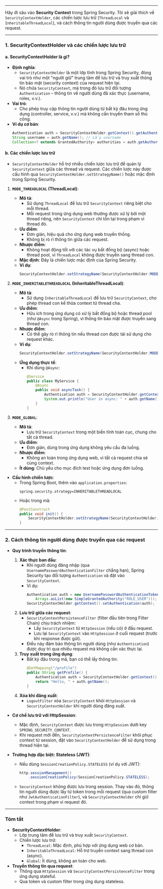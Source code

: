 
---
Hãy đi sâu vào **Security Context** trong Spring Security. Tôi sẽ giải thích về `SecurityContextHolder`, các chiến lược lưu trữ (`ThreadLocal` và `InheritableThreadLocal`), và cách thông tin người dùng được truyền qua các request.

---

### **1. SecurityContextHolder và các chiến lược lưu trữ**

#### **a. SecurityContextHolder là gì?**
- **Định nghĩa**:
  - `SecurityContextHolder` là một lớp tĩnh trong Spring Security, đóng vai trò như một "người giữ" trung tâm để lưu trữ và truy xuất thông tin bảo mật (security context) của request hiện tại.
  - Nó chứa `SecurityContext`, mà trong đó lưu trữ đối tượng `Authentication` – thông tin về người dùng đã xác thực (username, roles, v.v.).
- **Vai trò**:
  - Cho phép truy cập thông tin người dùng từ bất kỳ đâu trong ứng dụng (controller, service, v.v.) mà không cần truyền tham số thủ công.
- **Ví dụ cơ bản**:
  ```java
  Authentication auth = SecurityContextHolder.getContext().getAuthentication();
  String username = auth.getName(); // Lấy username
  Collection<? extends GrantedAuthority> authorities = auth.getAuthorities(); // Lấy roles
  ```

#### **b. Các chiến lược lưu trữ**
- `SecurityContextHolder` hỗ trợ nhiều chiến lược lưu trữ để quản lý `SecurityContext` giữa các thread và request. Các chiến lược này được cấu hình qua `SecurityContextHolder.setStrategyName()` hoặc mặc định trong Spring Security.

1. **`MODE_THREADLOCAL` (ThreadLocal)**:
   - **Mô tả**:
     - Sử dụng `ThreadLocal` để lưu trữ `SecurityContext` riêng biệt cho mỗi thread.
     - Mỗi request trong ứng dụng web thường được xử lý bởi một thread riêng, nên `SecurityContext` chỉ tồn tại trong phạm vi thread đó.
   - **Ưu điểm**:
     - Đơn giản, hiệu quả cho ứng dụng web truyền thống.
     - Không bị rò rỉ thông tin giữa các request.
   - **Nhược điểm**:
     - Không hoạt động tốt với các tác vụ bất đồng bộ (async) hoặc thread pool, vì `ThreadLocal` không được truyền sang thread con.
   - **Mặc định**: Đây là chiến lược mặc định của Spring Security.
   - **Ví dụ**:
     ```java
     SecurityContextHolder.setStrategyName(SecurityContextHolder.MODE_THREADLOCAL);
     ```

2. **`MODE_INHERITABLETHREADLOCAL` (InheritableThreadLocal)**:
   - **Mô tả**:
     - Sử dụng `InheritableThreadLocal` để lưu trữ `SecurityContext`, cho phép thread con kế thừa context từ thread cha.
   - **Ưu điểm**:
     - Hữu ích trong ứng dụng có xử lý bất đồng bộ hoặc thread pool (như `@Async` trong Spring), vì thông tin bảo mật được truyền sang thread con.
   - **Nhược điểm**:
     - Có thể gây rò rỉ thông tin nếu thread con được tái sử dụng cho request khác.
   - **Ví dụ**:
     ```java
     SecurityContextHolder.setStrategyName(SecurityContextHolder.MODE_INHERITABLETHREADLOCAL);
     ```
   - **Ứng dụng thực tế**:
     - Khi dùng `@Async`:
       ```java
       @Service
       public class MyService {
           @Async
           public void asyncTask() {
               Authentication auth = SecurityContextHolder.getContext().getAuthentication();
               System.out.println("User in async: " + auth.getName()); // Vẫn truy cập được
           }
       }
       ```

3. **`MODE_GLOBAL`**:
   - **Mô tả**:
     - Lưu trữ `SecurityContext` trong một biến tĩnh toàn cục, chung cho tất cả thread.
   - **Ưu điểm**:
     - Đơn giản, dùng trong ứng dụng không yêu cầu đa luồng.
   - **Nhược điểm**:
     - Không an toàn trong ứng dụng web, vì tất cả request chia sẻ cùng context.
   - **Ít dùng**: Chủ yếu cho mục đích test hoặc ứng dụng đơn luồng.

- **Cấu hình chiến lược**:
  - Trong Spring Boot, thêm vào `application.properties`:
    ```
    spring.security.strategy=INHERITABLETHREADLOCAL
    ```
  - Hoặc trong mã:
    ```java
    @PostConstruct
    public void init() {
        SecurityContextHolder.setStrategyName(SecurityContextHolder.MODE_INHERITABLETHREADLOCAL);
    }
    ```

---

### **2. Cách thông tin người dùng được truyền qua các request**
- **Quy trình truyền thông tin**:
  1. **Xác thực ban đầu**:
     - Khi người dùng đăng nhập (qua `UsernamePasswordAuthenticationFilter` chẳng hạn), Spring Security tạo đối tượng `Authentication` và đặt vào `SecurityContext`.
     - Ví dụ:
       ```java
       Authentication auth = new UsernamePasswordAuthenticationToken("user", null, 
           Arrays.asList(new SimpleGrantedAuthority("ROLE_USER")));
       SecurityContextHolder.getContext().setAuthentication(auth);
       ```
  2. **Lưu trữ giữa các request**:
     - `SecurityContextPersistenceFilter` (filter đầu tiên trong Filter Chain) chịu trách nhiệm:
       - Lấy `SecurityContext` từ `HttpSession` (nếu có) ở đầu request.
       - Lưu lại `SecurityContext` vào `HttpSession` ở cuối request (trước khi response được gửi).
     - Điều này đảm bảo thông tin người dùng (như `Authentication`) được duy trì qua nhiều request mà không cần xác thực lại.
  3. **Truy xuất trong ứng dụng**:
     - Bất kỳ đâu trong mã, bạn có thể lấy thông tin:
       ```java
       @GetMapping("/profile")
       public String getProfile() {
           Authentication auth = SecurityContextHolder.getContext().getAuthentication();
           return "Hello, " + auth.getName();
       }
       ```
  4. **Xóa khi đăng xuất**:
     - `LogoutFilter` xóa `SecurityContext` khỏi `HttpSession` và `SecurityContextHolder` khi người dùng đăng xuất.

- **Cơ chế lưu trữ với HttpSession**:
  - Mặc định, `SecurityContext` được lưu trong `HttpSession` dưới key `SPRING_SECURITY_CONTEXT`.
  - Khi request mới đến, `SecurityContextPersistenceFilter` khôi phục context từ session, đặt vào `SecurityContextHolder` để sử dụng trong thread hiện tại.

- **Trường hợp đặc biệt: Stateless (JWT)**:
  - Nếu dùng `SessionCreationPolicy.STATELESS` (ví dụ với JWT):
    ```java
    http.sessionManagement()
        .sessionCreationPolicy(SessionCreationPolicy.STATELESS);
    ```
  - `SecurityContext` không được lưu trong session. Thay vào đó, thông tin người dùng được lấy từ token trong mỗi request (qua custom filter như `JwtAuthenticationFilter`), và `SecurityContextHolder` chỉ giữ context trong phạm vi request đó.

---

### **Tóm tắt**
- **SecurityContextHolder**:
  - Lớp trung tâm để lưu trữ và truy xuất `SecurityContext`.
  - Chiến lược lưu trữ:
    - `ThreadLocal`: Mặc định, phù hợp với ứng dụng web cơ bản.
    - `InheritableThreadLocal`: Hỗ trợ truyền context sang thread con (async).
    - `Global`: Ít dùng, không an toàn cho web.
- **Truyền thông tin qua request**:
  - Thông qua `HttpSession` và `SecurityContextPersistenceFilter` trong ứng dụng stateful.
  - Qua token và custom filter trong ứng dụng stateless.

